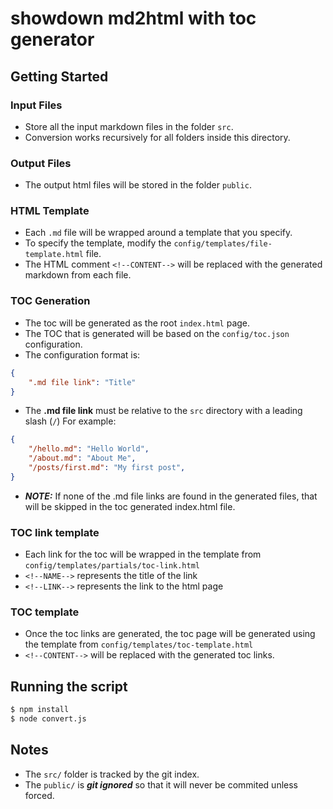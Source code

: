 # showdown md2html with toc generator 

## Getting Started 

### Input Files
* Store all the input markdown files in the folder `src`. 
* Conversion works recursively for all folders inside this directory.

### Output Files
* The output html files will be stored in the folder `public`. 

### HTML Template
* Each `.md` file will be wrapped around a template that you specify. 
* To specify the template, modify the `config/templates/file-template.html` file.
* The HTML comment `<!--CONTENT-->` will be replaced with the generated markdown from each file. 


### TOC Generation
* The toc will be generated as the root `index.html` page.
* The TOC that is generated will be based on the `config/toc.json` configuration.
* The configuration format is: 
```json
{
    ".md file link": "Title"
}
```
* The **.md file link** must be relative to the `src` directory with a leading slash (`/`)
For example:
```json
{
    "/hello.md": "Hello World",
    "/about.md": "About Me",
    "/posts/first.md": "My first post",
}
```
* _**NOTE:**_ If none of the .md file links are found in the generated files, that will be skipped in the toc generated index.html file.

### TOC link template
* Each link for the toc will be wrapped in the template from `config/templates/partials/toc-link.html`
* `<!--NAME-->` represents the title of the link
* `<!--LINK-->` represents the link to the html page

### TOC template
* Once the toc links are generated, the toc page will be generated using the template from `config/templates/toc-template.html`
* `<!--CONTENT-->` will be replaced with the generated toc links. 

## Running the script

```bash
$ npm install
$ node convert.js
```

## Notes
* The `src/` folder is tracked by the git index.
* The `public/` is _**git ignored**_ so that it will never be commited unless forced.